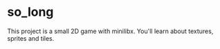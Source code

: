 # so_long
 This project is a small 2D game with minilibx. You'll learn about textures, sprites and tiles. 

